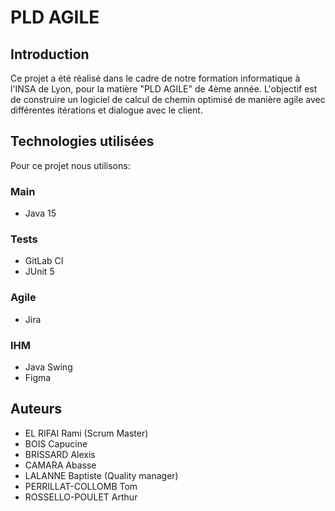 # PLD AGILE


## Introduction

Ce projet a été réalisé dans le cadre de notre formation informatique à l'INSA de Lyon, pour la matière "PLD AGILE" de 4ème année. L'objectif est de construire un logiciel de calcul de chemin optimisé de manière agile avec différentes itérations et dialogue avec le client.
## Technologies utilisées

Pour ce projet nous utilisons:

### Main
* Java 15


### Tests
* GitLab CI
* JUnit 5 
### Agile
* Jira
### IHM
* Java Swing
* Figma


## Auteurs

* EL RIFAI Rami (Scrum Master)
* BOIS Capucine
* BRISSARD Alexis
* CAMARA Abasse
* LALANNE Baptiste (Quality manager)
* PERRILLAT-COLLOMB Tom
* ROSSELLO-POULET Arthur